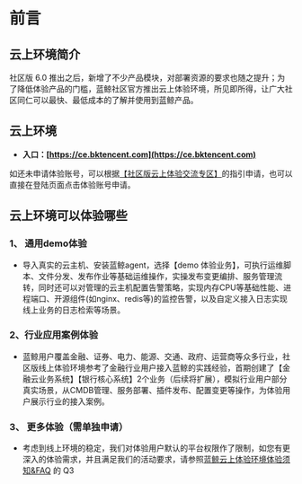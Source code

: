 # 前言

## 云上环境简介

社区版 6.0 推出之后，新增了不少产品模块，对部署资源的要求也随之提升；为了降低体验产品的门槛，蓝鲸社区官方推出云上体验环境，所见即所得，让广大社区同仁可以最快、最低成本的了解并使用到蓝鲸产品。

## 云上环境

- **入口：[https://ce.bktencent.com](https://ce.bktencent.com)**

如还未申请体验账号，可以根据[【社区版云上体验交流专区】](https://bk.tencent.com/s-mart/community/question/5612)的指引申请，也可以直接在登陆页面点击体验账号申请。

## 云上环境可以体验哪些
### 1、 通用demo体验
- 导入真实的云主机、安装蓝鲸agent，选择【demo 体验业务】，可执行运维脚本、文件分发、发布作业等基础运维操作，实操发布变更编排、服务管理流转，同时还可以对管理的云主机配置告警策略，实现内存CPU等基础性能、进程端口、开源组件(如nginx、redis等)的监控告警，以及自定义接入日志实现线上业务的日志检索等场景。

### 2、行业应用案例体验
- 蓝鲸用户覆盖金融、证券、电力、能源、交通、政府、运营商等众多行业，社区版线上体验环境参考了金融行业用户接入蓝鲸的实践经验，首期创建了【金融云业务系统】【银行核心系统】2个业务（后续将扩展），模拟行业用户部分真实场景，从CMDB管理、服务部署、插件发布、配置变更等操作，为体验用户展示行业的接入案例。

### 3、 更多体验（需单独申请）
- 考虑到线上环境的稳定，我们对体验用户默认的平台权限作了限制，如您有更深入的体验需求，并且满足我们的活动要求，请参照[蓝鲸云上体验环境体验须知&FAQ](https://bk.tencent.com/docs/document/6.0/165/12489) 的 Q3
